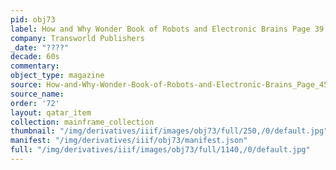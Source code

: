 ```yaml
---
pid: obj73
label: How and Why Wonder Book of Robots and Electronic Brains Page 39
company: Transworld Publishers
_date: "????"
decade: 60s
commentary:
object_type: magazine
source: How-and-Why-Wonder-Book-of-Robots-and-Electronic-Brains_Page_45
source_name:
order: '72'
layout: qatar_item
collection: mainframe_collection
thumbnail: "/img/derivatives/iiif/images/obj73/full/250,/0/default.jpg"
manifest: "/img/derivatives/iiif/obj73/manifest.json"
full: "/img/derivatives/iiif/images/obj73/full/1140,/0/default.jpg"
---
```

